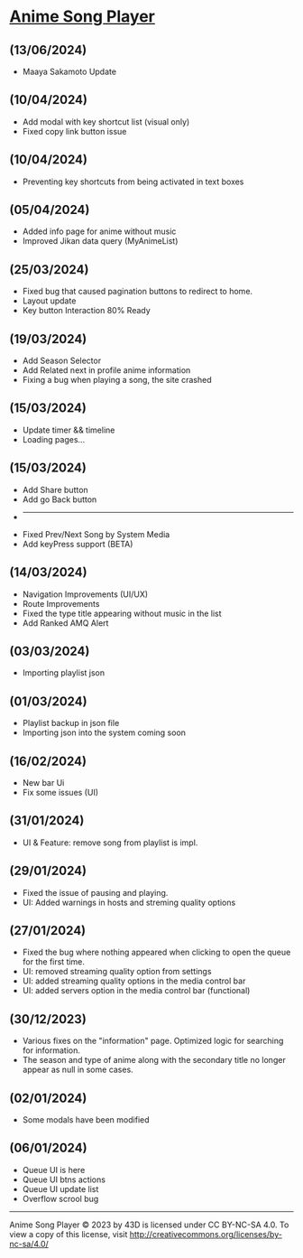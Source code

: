 # [Anime Song Player](https://43d.github.io/player/)

## (13/06/2024)
* Maaya Sakamoto Update


## (10/04/2024)
* Add modal with key shortcut list (visual only)
* Fixed copy link button issue 


## (10/04/2024)
* Preventing key shortcuts from being activated in text boxes


## (05/04/2024)
* Added info page for anime without music
*  Improved Jikan data query (MyAnimeList)


## (25/03/2024)
* Fixed bug that caused pagination buttons to redirect to home.
* Layout update
* Key button Interaction 80% Ready


## (19/03/2024)
* Add Season Selector
* Add Related next in profile anime information
* Fixing a bug when playing a song, the site crashed


## (15/03/2024)
* Update timer && timeline
* Loading pages...


## (15/03/2024)
* Add Share button
* Add go Back button
* -----------
* Fixed Prev/Next Song by System Media
* Add keyPress support (BETA)


## (14/03/2024)
* Navigation Improvements (UI/UX)
* Route Improvements
* Fixed the type title appearing without music in the list
* Add Ranked AMQ Alert


## (03/03/2024)
* Importing playlist json 


## (01/03/2024)
* Playlist backup in json file
* Importing json into the system coming soon


## (16/02/2024)
* New bar Ui
* Fix some issues  (UI)


## (31/01/2024)
* UI & Feature: remove song from playlist is impl.


## (29/01/2024)
* Fixed the issue of pausing and playing.
* UI: Added warnings in hosts and streming quality options


## (27/01/2024)
* Fixed the bug where nothing appeared when clicking to open the queue for the first time.
* UI: removed streaming quality option from settings
* UI: added streaming quality options in the media control bar
* UI: added servers option in the media control bar (functional)


## (30/12/2023)
* Various fixes on the "information" page. Optimized logic for searching for information.
* The season and type of anime along with the secondary title no longer appear as null in some cases.


## (02/01/2024)
* Some modals have been modified


## (06/01/2024)
* Queue UI is here
* Queue UI btns actions
* Queue UI update list
* Overflow scrool bug


<hr>

Anime Song Player © 2023 by 43D is licensed under CC BY-NC-SA 4.0. To view a copy of this license, visit http://creativecommons.org/licenses/by-nc-sa/4.0/